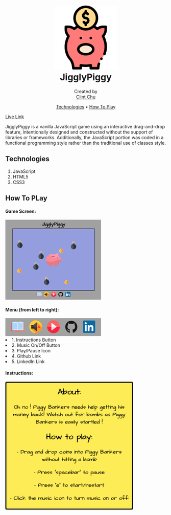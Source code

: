 <h1 align="center">
   <br>
   <a href="https://clint-chu.github.io/JigglyPiggy/"><img src="https://github.com/clint-chu/JigglyPiggy/blob/master/assets/images/docs/jigglypiggy.png" alt="JigglyPiggy" width="200">
   <br></a>
   JigglyPiggy
   <br>
</h1>

<p align="center">
   Created by
   <br>
   <a href="https://github.com/clint-chu">Clint Chu</a>
   <br>
</p>

<p align="center">
   <a href="#technologies">Technologies</a> •
   <a href="#how-to-play">How To Play</a>
</p>

<p><a href="https://clint-chu.github.io/JigglyPiggy/">Live Link</a></p>
<p>JigglyPiggy is a vanilla JavaScript game using an interactive drag-and-drop feature, intentionally designed and constructed without the support of libraries or frameworks.  Additionally, the JavaScript portion was coded in a functional programming style rather than the traditional use of classes style.</p>

## Technologies
1. JavaScript
2. HTML5
3. CSS3

## How To PLay
<h4>Game Screen:</h4>
<img src="https://github.com/clint-chu/JigglyPiggy/blob/master/assets/images/docs/game.png" alt="game" width="300">

<h4>Menu (from left to right):</h4>
<img src="https://github.com/clint-chu/JigglyPiggy/blob/master/assets/images/docs/menu.png" alt="menu" width="300">
<li>1. Instructions Button</li>
<li>2. Music On/Off Button</li>
<li>3. Play/Pause Icon</li>
<li>4. Github Link</li>
<li>5. LinkedIn Link</li>

<h4>Instructions:</h4>
<img src="https://github.com/clint-chu/JigglyPiggy/blob/master/assets/images/docs/instructions.png" alt="instructions" width="400">
